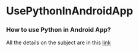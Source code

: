 # UsePythonInAndroidApp

### How to use Python in Android App?
All the details on the subject are in this [link][0]

[0]: https://medium.com/p/3f7826e3c713/edit
